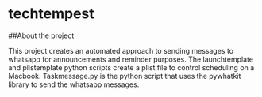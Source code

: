 # techtempest
##About the project

This project creates an automated approach to sending messages to whatsapp for announcements and reminder purposes. The launchtemplate and plistemplate python scripts create a plist file to control scheduling on a Macbook. Taskmessage.py is the python script that uses the pywhatkit library to send the whatsapp messages. 
